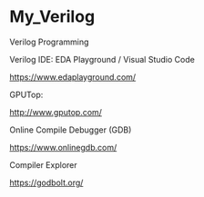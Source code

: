 # My_Verilog
Verilog Programming

Verilog IDE: EDA Playground / Visual Studio Code

https://www.edaplayground.com/


GPUTop:

http://www.gputop.com/

Online Compile Debugger (GDB)

https://www.onlinegdb.com/

Compiler Explorer

https://godbolt.org/

